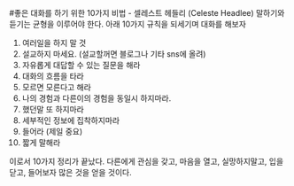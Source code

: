 #좋은 대화를 하기 위한 10가지 비법 - 셀레스트 헤들리 (Celeste Headlee)
말하기와 듣기는 균형을 이루어야 한다. 아래 10가지 규칙을 되세기며 대화를 해보자

1. 여러일을 하지 말 것
2. 설교하지 마세요. (설교할꺼면 블로그나 기타 sns에 올려)
3. 자유롭게 대답할 수 있는 질문을 해라
4. 대화의 흐름을 타라
5. 모르면 모른다고 해라
6. 나의 경험과 다른이의 경험을 동일시 하지마라.
7. 했던말 또 하지마라
8. 세부적인 정보에 집착하지마라 
9. 들어라 (제일 중요)
10. 짧게 말해라

이로서 10가지 정리가 끝났다. 다른에게 관심을 갖고, 마음을 열고, 실망하지말고, 입을 닫고, 들어보자 많은 것을 얻을 것이다.
